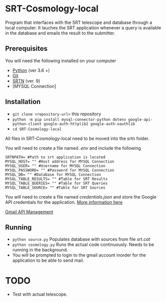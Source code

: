 # SRT-Cosmology-local
Program that interfaces with the SRT telescope and database through a local computer. It lauches the SRT application whenever a query is available in the database and emails the result to the submitter. 

## Prerequisites

You will need the following installed on your computer
 * [Python](https://www.python.org/downloads/) (ver 3.6 +)
 * [Git](https://git-scm.com/)
 * [SRTN](https://www.haystack.mit.edu/haystack-public-outreach/srt-the-small-radio-telescope-for-education/) (ver. 9)
 * [MYSQL Connection]
 
 ## Installation
 * `git clone <repository-url>` this repository
 * `python -m pip install mysql-connector-python dotenv google-api-python-client google-auth-httplib2 google-auth-oauthlib` 
 * `cd SRT-Cosmology-local`
 
 All files in SRT-Cosmology-local need to be moved into the srtn folder.
 
 You will need to create a file named *.env* and include the following
 ```
 SRTNPATH= #Path to srt application is located
MYSQL_HOST= "" #Host address for MYSQL Connection                                         
MYSQL_USER= "" #Username for MYSQL Connection
MYSQL_PASSWORD= "" #Password for MYSQL Connection
MYSQL_DB= "" #Database for MYSQL Connection
MYSQL_TABLE_RESULTS= "" #Table for SRT Results
MYSQL_TABLE_QUERIES= "" #Table for SRT Queries
MYSQL_TABLE_SOURCE= "" #Table for SRT Sources
```

You will need to create a file named *credentials.json* and store the Google API credentials for the application.
[More information here](https://www.thepythoncode.com/article/use-gmail-api-in-python)

[Gmail API Management](https://console.cloud.google.com/marketplace/product/google/gmail.googleapis.com?q=search&referrer=search&authuser=2&project=wired-yeti-338022)

## Running
 * `python source.py` Populates database with sources from file *srt*.*cat* 
 * `python cosmology.py` Runs the actual code continuously. Needs to be running in the background.
 *  You will be prompted to login to the gmail account inorder for the application to be able to send mail.

# TODO
* Test with actual telescope.
 
